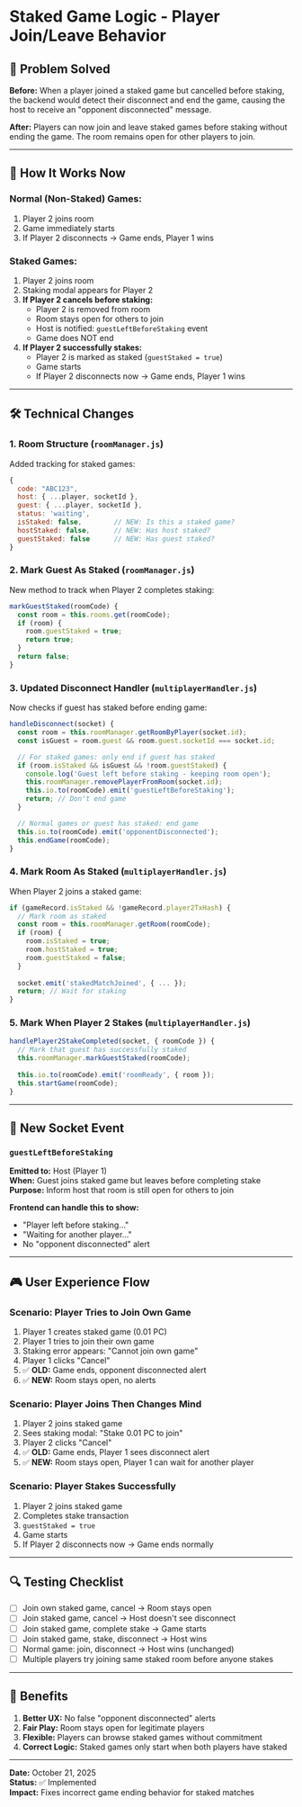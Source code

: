 # Staked Game Logic - Player Join/Leave Behavior

## 🎯 Problem Solved

**Before:** When a player joined a staked game but cancelled before staking, the backend would detect their disconnect and end the game, causing the host to receive an "opponent disconnected" message.

**After:** Players can now join and leave staked games before staking without ending the game. The room remains open for other players to join.

---

## 🔄 How It Works Now

### **Normal (Non-Staked) Games:**
1. Player 2 joins room
2. Game immediately starts
3. If Player 2 disconnects → Game ends, Player 1 wins

### **Staked Games:**
1. Player 2 joins room
2. Staking modal appears for Player 2
3. **If Player 2 cancels before staking:**
   - Player 2 is removed from room
   - Room stays open for others to join
   - Host is notified: `guestLeftBeforeStaking` event
   - Game does NOT end
4. **If Player 2 successfully stakes:**
   - Player 2 is marked as staked (`guestStaked = true`)
   - Game starts
   - If Player 2 disconnects now → Game ends, Player 1 wins

---

## 🛠️ Technical Changes

### **1. Room Structure** (`roomManager.js`)

Added tracking for staked games:

```javascript
{
  code: "ABC123",
  host: { ...player, socketId },
  guest: { ...player, socketId },
  status: 'waiting',
  isStaked: false,        // NEW: Is this a staked game?
  hostStaked: false,      // NEW: Has host staked?
  guestStaked: false      // NEW: Has guest staked?
}
```

### **2. Mark Guest As Staked** (`roomManager.js`)

New method to track when Player 2 completes staking:

```javascript
markGuestStaked(roomCode) {
  const room = this.rooms.get(roomCode);
  if (room) {
    room.guestStaked = true;
    return true;
  }
  return false;
}
```

### **3. Updated Disconnect Handler** (`multiplayerHandler.js`)

Now checks if guest has staked before ending game:

```javascript
handleDisconnect(socket) {
  const room = this.roomManager.getRoomByPlayer(socket.id);
  const isGuest = room.guest && room.guest.socketId === socket.id;

  // For staked games: only end if guest has staked
  if (room.isStaked && isGuest && !room.guestStaked) {
    console.log('Guest left before staking - keeping room open');
    this.roomManager.removePlayerFromRoom(socket.id);
    this.io.to(roomCode).emit('guestLeftBeforeStaking');
    return; // Don't end game
  }

  // Normal games or guest has staked: end game
  this.io.to(roomCode).emit('opponentDisconnected');
  this.endGame(roomCode);
}
```

### **4. Mark Room As Staked** (`multiplayerHandler.js`)

When Player 2 joins a staked game:

```javascript
if (gameRecord.isStaked && !gameRecord.player2TxHash) {
  // Mark room as staked
  const room = this.roomManager.getRoom(roomCode);
  if (room) {
    room.isStaked = true;
    room.hostStaked = true;
    room.guestStaked = false;
  }
  
  socket.emit('stakedMatchJoined', { ... });
  return; // Wait for staking
}
```

### **5. Mark When Player 2 Stakes** (`multiplayerHandler.js`)

```javascript
handlePlayer2StakeCompleted(socket, { roomCode }) {
  // Mark that guest has successfully staked
  this.roomManager.markGuestStaked(roomCode);
  
  this.io.to(roomCode).emit('roomReady', { room });
  this.startGame(roomCode);
}
```

---

## 📡 New Socket Event

### `guestLeftBeforeStaking`

**Emitted to:** Host (Player 1)  
**When:** Guest joins staked game but leaves before completing stake  
**Purpose:** Inform host that room is still open for others to join

**Frontend can handle this to show:**
- "Player left before staking..."
- "Waiting for another player..."
- No "opponent disconnected" alert

---

## 🎮 User Experience Flow

### **Scenario: Player Tries to Join Own Game**

1. Player 1 creates staked game (0.01 PC)
2. Player 1 tries to join their own game
3. Staking error appears: "Cannot join own game"
4. Player 1 clicks "Cancel"
5. ✅ **OLD:** Game ends, opponent disconnected alert
6. ✅ **NEW:** Room stays open, no alerts

### **Scenario: Player Joins Then Changes Mind**

1. Player 2 joins staked game
2. Sees staking modal: "Stake 0.01 PC to join"
3. Player 2 clicks "Cancel"
4. ✅ **OLD:** Game ends, Player 1 sees disconnect alert
5. ✅ **NEW:** Room stays open, Player 1 can wait for another player

### **Scenario: Player Stakes Successfully**

1. Player 2 joins staked game
2. Completes stake transaction
3. `guestStaked = true`
4. Game starts
5. If Player 2 disconnects now → Game ends normally

---

## 🔍 Testing Checklist

- [ ] Join own staked game, cancel → Room stays open
- [ ] Join staked game, cancel → Host doesn't see disconnect
- [ ] Join staked game, complete stake → Game starts
- [ ] Join staked game, stake, disconnect → Host wins
- [ ] Normal game: join, disconnect → Host wins (unchanged)
- [ ] Multiple players try joining same staked room before anyone stakes

---

## 🚀 Benefits

1. **Better UX:** No false "opponent disconnected" alerts
2. **Fair Play:** Room stays open for legitimate players
3. **Flexible:** Players can browse staked games without commitment
4. **Correct Logic:** Staked games only start when both players have staked

---

**Date:** October 21, 2025  
**Status:** ✅ Implemented  
**Impact:** Fixes incorrect game ending behavior for staked matches

